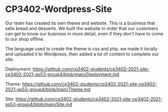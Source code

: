 # CP3402-Wordpress-Site
Our team has created its own theme and website. This is a business that sells bread and desserts. We built the website in order that our customers can get to know our business in more detail, even if they don't have to come to our shop offline.

The language used to create the theme is css and php. we made it locally and uploaded it to Wordpress, then added a lot of content to complete our site.

Deployment: https://github.com/cp3402-students/cp3402-2021-site-cp3402-2021-sp53-group4/blob/main/Deployment.md

Theme: https://github.com/cp3402-students/cp3402-2021-site-cp3402-2021-sp53-group4/blob/main/Theme.md

Site: https://github.com/cp3402-students/cp3402-2021-site-cp3402-2021-sp53-group4/blob/main/Site.md
